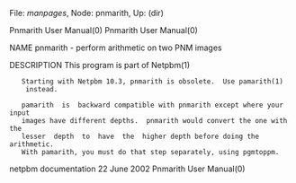 File: *manpages*,  Node: pnmarith,  Up: (dir)

Pnmarith User Manual(0)                                Pnmarith User Manual(0)



NAME
       pnmarith - perform arithmetic on two PNM images


DESCRIPTION
       This program is part of Netpbm(1)

       Starting with Netpbm 10.3, pnmarith is obsolete.  Use pamarith(1)
        instead.

       pamarith  is  backward compatible with pnmarith except where your input
       images have different depths.  pnmarith would convert the one with  the
       lesser  depth  to  have  the  higher depth before doing the arithmetic.
       With pamarith, you must do that step separately, using pgmtoppm.



netpbm documentation             22 June 2002          Pnmarith User Manual(0)
